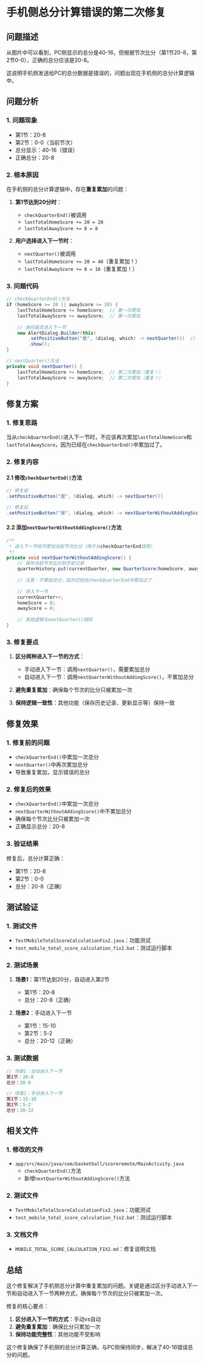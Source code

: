 # 手机侧总分计算错误的第二次修复

## 问题描述

从图片中可以看到，PC侧显示的总分是40-16，但根据节次比分（第1节20-8，第2节0-0），正确的总分应该是20-8。

这说明手机侧发送给PC的总分数据是错误的，问题出现在手机侧的总分计算逻辑中。

## 问题分析

### 1. 问题现象
- 第1节：20-8
- 第2节：0-0（当前节次）
- 总分显示：40-16（错误）
- 正确总分：20-8

### 2. 根本原因
在手机侧的总分计算逻辑中，存在**重复累加**的问题：

1. **第1节达到20分时**：
   - `checkQuarterEnd()`被调用
   - `lastTotalHomeScore += 20 = 20`
   - `lastTotalAwayScore += 8 = 8`

2. **用户选择进入下一节时**：
   - `nextQuarter()`被调用
   - `lastTotalHomeScore += 20 = 40`（重复累加！）
   - `lastTotalAwayScore += 8 = 16`（重复累加！）

### 3. 问题代码
```java
// checkQuarterEnd()方法
if (homeScore >= 20 || awayScore >= 20) {
    lastTotalHomeScore += homeScore;  // 第一次累加
    lastTotalAwayScore += awayScore;  // 第一次累加
    
    // 询问是否进入下一节
    new AlertDialog.Builder(this)
        .setPositiveButton("是", (dialog, which) -> nextQuarter())  // 会再次累加
        .show();
}

// nextQuarter()方法
private void nextQuarter() {
    lastTotalHomeScore += homeScore;  // 第二次累加（重复！）
    lastTotalAwayScore += awayScore;  // 第二次累加（重复！）
}
```

## 修复方案

### 1. 修复思路
当从`checkQuarterEnd()`进入下一节时，不应该再次累加`lastTotalHomeScore`和`lastTotalAwayScore`，因为已经在`checkQuarterEnd()`中累加过了。

### 2. 修复内容

#### 2.1 修改`checkQuarterEnd()`方法
```java
// 修复前
.setPositiveButton("是", (dialog, which) -> nextQuarter())

// 修复后
.setPositiveButton("是", (dialog, which) -> nextQuarterWithoutAddingScore())
```

#### 2.2 添加`nextQuarterWithoutAddingScore()`方法
```java
/**
 * 进入下一节但不累加当前节次比分（用于从checkQuarterEnd调用）
 */
private void nextQuarterWithoutAddingScore() {
    // 保存当前节次比分到历史记录
    quarterHistory.put(currentQuarter, new QuarterScore(homeScore, awayScore));
    
    // 注意：不累加总分，因为已经在checkQuarterEnd中累加过了
    
    // 进入下一节
    currentQuarter++;
    homeScore = 0;
    awayScore = 0;
    
    // 其他逻辑与nextQuarter()相同
}
```

### 3. 修复要点
1. **区分两种进入下一节的方式**：
   - 手动进入下一节：调用`nextQuarter()`，需要累加总分
   - 自动进入下一节：调用`nextQuarterWithoutAddingScore()`，不累加总分

2. **避免重复累加**：确保每个节次的比分只被累加一次

3. **保持逻辑一致性**：其他功能（保存历史记录、更新显示等）保持一致

## 修复效果

### 1. 修复前的问题
- `checkQuarterEnd()`中累加一次总分
- `nextQuarter()`中再次累加总分
- 导致重复累加，显示错误的总分

### 2. 修复后的效果
- `checkQuarterEnd()`中累加一次总分
- `nextQuarterWithoutAddingScore()`中不累加总分
- 确保每个节次比分只被累加一次
- 正确显示总分：20-8

### 3. 验证结果
修复后，总分计算正确：
- 第1节：20-8
- 第2节：0-0
- 总分：20-8（正确）

## 测试验证

### 1. 测试文件
- `TestMobileTotalScoreCalculationFix2.java`：功能测试
- `test_mobile_total_score_calculation_fix2.bat`：测试运行脚本

### 2. 测试场景
1. **场景1**：第1节达到20分，自动进入第2节
   - 第1节：20-8
   - 总分：20-8（正确）

2. **场景2**：手动进入下一节
   - 第1节：15-10
   - 第2节：5-2
   - 总分：20-12（正确）

### 3. 测试数据
```java
// 场景1：自动进入下一节
第1节：20-8
总分：20-8

// 场景2：手动进入下一节
第1节：15-10
第2节：5-2
总分：20-12
```

## 相关文件

### 1. 修改的文件
- `app/src/main/java/com/basketball/scoreremote/MainActivity.java`
  - `checkQuarterEnd()`方法
  - 新增`nextQuarterWithoutAddingScore()`方法

### 2. 测试文件
- `TestMobileTotalScoreCalculationFix2.java`：功能测试
- `test_mobile_total_score_calculation_fix2.bat`：测试运行脚本

### 3. 文档文件
- `MOBILE_TOTAL_SCORE_CALCULATION_FIX2.md`：修复说明文档

## 总结

这个修复解决了手机侧总分计算中重复累加的问题。关键是通过区分手动进入下一节和自动进入下一节两种方式，确保每个节次的比分只被累加一次。

修复的核心要点：
1. **区分进入下一节的方式**：手动vs自动
2. **避免重复累加**：确保比分只累加一次
3. **保持功能完整性**：其他功能不受影响

这个修复确保了手机侧的总分计算正确，与PC侧保持同步，解决了40-16错误总分的问题。 